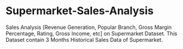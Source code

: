 # Supermarket-Sales-Analysis
Sales Analysis [Revenue Generation, Popular Branch, Gross Margin Percentage, Rating, Gross Income, etc] on Supermarket Dataset. This Dataset contain 3 Months Historical Sales Data of Supermarket.
